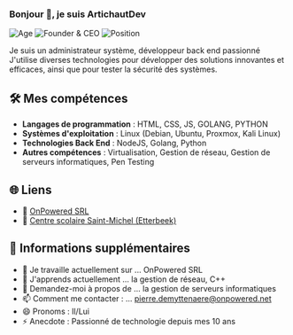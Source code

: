 ### Bonjour 👋, je suis ArtichautDev

![Age](https://img.shields.io/badge/Age-16-blue)
![Founder & CEO](https://img.shields.io/badge/Founder%20%26%20CEO-OnPowered%20SRL-brightgreen)
![Position](https://img.shields.io/badge/Dev%20%26%20Network%20Manager-Centre%20scolaire%20Saint%20Michel-orange)

Je suis un administrateur système, développeur back end passionné J'utilise diverses technologies pour développer des solutions innovantes et efficaces, ainsi que pour tester la sécurité des systèmes.

## 🛠️ Mes compétences

- **Langages de programmation** : HTML, CSS, JS, GOLANG, PYTHON
- **Systèmes d'exploitation** : Linux (Debian, Ubuntu, Proxmox, Kali Linux)
- **Technologies Back End** : NodeJS, Golang, Python
- **Autres compétences** : Virtualisation, Gestion de réseau, Gestion de serveurs informatiques, Pen Testing

## 🌐 Liens

- 🏢 [OnPowered SRL](https://onpowered.net)
- 🏫 [Centre scolaire Saint-Michel (Etterbeek)](https://college-st-michel.info/wp/)

## 📌 Informations supplémentaires

- 🔭 Je travaille actuellement sur ... OnPowered SRL
- 🌱 J'apprends actuellement ... la gestion de réseau, C++
- 💬 Demandez-moi à propos de ... la gestion de serveurs informatiques
- 📫 Comment me contacter : ... pierre.demyttenaere@onpowered.net
- 😄 Pronoms : Il/Lui
- ⚡ Anecdote : Passionné de technologie depuis mes 10 ans
